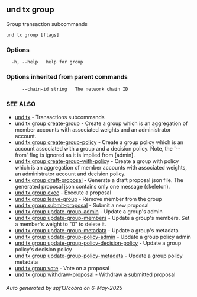 ## und tx group

Group transaction subcommands

```
und tx group [flags]
```

### Options

```
  -h, --help   help for group
```

### Options inherited from parent commands

```
      --chain-id string   The network chain ID
```

### SEE ALSO

* [und tx](und_tx.md)	 - Transactions subcommands
* [und tx group create-group](und_tx_group_create-group.md)	 - Create a group which is an aggregation of member accounts with associated weights and an administrator account.
* [und tx group create-group-policy](und_tx_group_create-group-policy.md)	 - Create a group policy which is an account associated with a group and a decision policy. Note, the '--from' flag is ignored as it is implied from [admin].
* [und tx group create-group-with-policy](und_tx_group_create-group-with-policy.md)	 - Create a group with policy which is an aggregation of member accounts with associated weights, an administrator account and decision policy.
* [und tx group draft-proposal](und_tx_group_draft-proposal.md)	 - Generate a draft proposal json file. The generated proposal json contains only one message (skeleton).
* [und tx group exec](und_tx_group_exec.md)	 - Execute a proposal
* [und tx group leave-group](und_tx_group_leave-group.md)	 - Remove member from the group
* [und tx group submit-proposal](und_tx_group_submit-proposal.md)	 - Submit a new proposal
* [und tx group update-group-admin](und_tx_group_update-group-admin.md)	 - Update a group's admin
* [und tx group update-group-members](und_tx_group_update-group-members.md)	 - Update a group's members. Set a member's weight to "0" to delete it.
* [und tx group update-group-metadata](und_tx_group_update-group-metadata.md)	 - Update a group's metadata
* [und tx group update-group-policy-admin](und_tx_group_update-group-policy-admin.md)	 - Update a group policy admin
* [und tx group update-group-policy-decision-policy](und_tx_group_update-group-policy-decision-policy.md)	 - Update a group policy's decision policy
* [und tx group update-group-policy-metadata](und_tx_group_update-group-policy-metadata.md)	 - Update a group policy metadata
* [und tx group vote](und_tx_group_vote.md)	 - Vote on a proposal
* [und tx group withdraw-proposal](und_tx_group_withdraw-proposal.md)	 - Withdraw a submitted proposal

###### Auto generated by spf13/cobra on 6-May-2025
